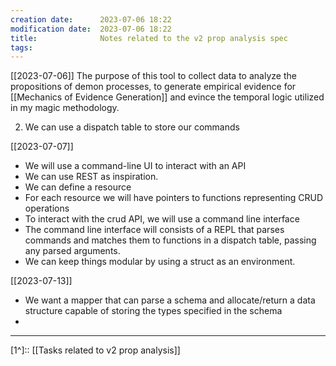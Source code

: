 ```yaml
---
creation date:		2023-07-06 18:22
modification date:	2023-07-06 18:22
title: 				Notes related to the v2 prop analysis spec
tags:
---
```

[[2023-07-06]]
The purpose of this tool to collect data to analyze the propositions of demon processes, to generate empirical evidence for [[Mechanics of Evidence Generation]] and evince the temporal logic utilized in my magic methodology. 

2. We can use a dispatch table to store our commands

[[2023-07-07]]
* We will use a command-line UI to interact with an API
* We can use REST as inspiration.
* We can define a resource
* For each resource we will have pointers to functions representing CRUD operations
* To interact with the crud API, we will use a command line interface
* The command line interface will consists of a REPL that parses commands and matches them to functions in a dispatch table, passing any parsed arguments.
* We can keep things modular by using a struct as an environment.

[[2023-07-13]]
* We want a mapper that can parse a schema and allocate/return a data structure capable of storing the types specified in the schema
* 
---
[1^]:: [[Tasks related to v2 prop analysis]]